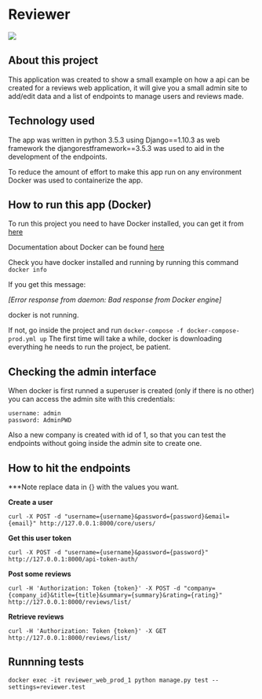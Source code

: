 # Reviewer

<img src="https://circleci.com/gh/jgabrielsk8/reviewer/tree/master.svg?style=svg" />


## About this project

This application was created to show a small example on how a api can be created for a reviews web application,
it will give you a small admin site to add/edit data and a list of endpoints to manage users and reviews made.

## Technology used

The app was written in python 3.5.3 using Django==1.10.3 as web framework the djangorestframework==3.5.3 was used to aid in the
development of the endpoints.

To reduce the amount of effort to make this app run on any environment Docker was used to containerize the app.

## How to run this app (Docker)

To run this project you need to have Docker installed, you can get it from [here](https://www.docker.com/products/docker/)

Documentation about Docker can be found [here](https://docs.docker.com/)

Check you have docker installed and running by running this command `docker info`

If you get this message:

*[Error response from daemon: Bad response from Docker engine]*

docker is not running.

If not, go inside the project and run `docker-compose -f docker-compose-prod.yml up`
The first time will take a while, docker is downloading everything he needs to run the project, be patient.

## Checking the admin interface

When docker is first runned a superuser is created (only if there is no other) you can access
the admin site with this credentials:

```
username: admin
password: AdminPWD
```

Also a new company is created with id of 1, so that you can test the endpoints without going inside the admin site
to create one.

## How to hit the endpoints

***Note replace data in {} with the values you want.

**Create a user**

`curl -X POST -d "username={username}&password={password}&email={email}" http://127.0.0.1:8000/core/users/`


**Get this user token**

`curl -X POST -d "username={username}&password={password}" http://127.0.0.1:8000/api-token-auth/`


**Post some reviews**

`curl -H 'Authorization: Token {token}' -X POST -d "company={company_id}&title={title}&summary={summary}&rating={rating}" http://127.0.0.1:8000/reviews/list/`


**Retrieve reviews**

`curl -H 'Authorization: Token {token}' -X GET http://127.0.0.1:8000/reviews/list/`

## Runnning tests

`docker exec -it reviewer_web_prod_1 python manage.py test --settings=reviewer.test`



